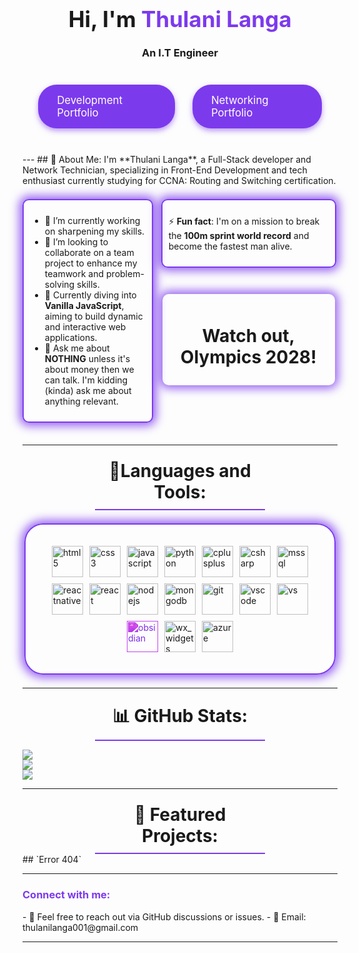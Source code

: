 <div>
	<h1 align="center" style="font-size: 2.5em;">
	  Hi, I'm <span style="color: #7C3AED;">Thulani Langa</span>
	</h1>
	<h3 align="center">An I.T Engineer</h3>
	<div style="display: flex; justify-content: center; align-items: center; padding: 20px; border-radius: 30px; width: 90%; margin: 1.5em auto; gap: 2em;">
	    <a href="#" style="background-color: #7C3AED; color: white; padding: 15px 30px; border: none; border-radius: 30px; font-size: 1.2em; text-decoration: none; cursor: pointer; transition: all 0.3s ease-in-out; box-shadow: 0 4px 8px rgba(124, 58, 237, 0.5);" target="_blank" rel="noreferrer">
	        Development Portfolio
	    </a>
	    <a href="#" style="background-color: #7C3AED; color: white; padding: 15px 30px; border: none; border-radius: 30px; font-size: 1.2em; text-decoration: none; cursor: pointer; transition: all 0.3s ease-in-out; box-shadow: 0 4px 8px rgba(124, 58, 237, 0.5);" target="_blank" rel="noreferrer">
	        Networking Portfolio
	    </a>
	</div>
</div>
---
## 💫 About Me:
I'm **Thulani Langa**, a Full-Stack developer and Network Technician, specializing in Front-End Development and tech enthusiast currently studying for CCNA: Routing and Switching certification. 
<div style="display: flex; flex-direction: row; gap: 10px; margin: auto;">
    <div style="border: 2px solid #7C3AED; padding: 10px; border-radius: 10px; margin: 1.5em auto; height: auto; box-shadow: 0 0 15px 5px rgba(124, 58, 237, 0.8); width: 90%;">
        <ul>
            <li>🔭 I’m currently working on sharpening my skills.</li>
            <li>👯 I’m looking to collaborate on a team project to enhance my teamwork and problem-solving skills.</li>
            <li>🌱 Currently diving into <strong>Vanilla JavaScript</strong>, aiming to build dynamic and interactive web applications.</li>
            <li>💬 Ask me about <strong>NOTHING</strong> unless it's about money then we can talk. I'm kidding (kinda) ask me about anything relevant.</li>
        </ul>
    </div>
    <div style="display: flex; flex-direction: column;">
	    <div style="border: 2px solid #7C3AED; padding: 10px; border-radius: 10px; margin: 1.5em auto; height: auto; box-shadow: 0 0 15px 5px rgba(124, 58, 237, 0.8); width: 90%;">
			<p>
	            ⚡ <strong>Fun fact</strong>: I'm on a mission to break the <strong>100m sprint world record</strong> and become the fastest man alive.
	        </p>
	    </div>
	    <div style="padding: 10px; border-radius: 10px; margin: 1.5em auto; height: auto; text-align: center; box-shadow: 0 0 15px 5px rgba(124, 58, 237, 0.8); width: 90%;">
		    <h1>Watch out, Olympics 2028!</h1>
	    </div>
    </div>
</div>

---

<h1 align="left" style="margin: auto; border-bottom: 2px solid #7C3AED; padding: 10px; width: 50%; text-align: center;">💼Languages and Tools:</h1>  
<div style="display: flex; justify-content: center; align-items: center; border: 2px solid #7C3AED; padding: 20px; border-radius: 30px; box-shadow: 0 0 15px 5px rgba(124, 58, 237, 0.8); width: 90%; margin: 1.5em auto;">
  <p align="left" style="display: flex; flex-wrap: wrap; gap: 10px; justify-content: center;">
    <!-- HTML5 -->
    <a href="https://www.w3.org/html/" target="_blank" rel="noreferrer">
      <img src="https://cdn.jsdelivr.net/gh/devicons/devicon@latest/icons/html5/html5-original-wordmark.svg" alt="html5" width="50" height="50"/>
    </a> 
    <!-- CSS3 -->
    <a href="https://www.w3schools.com/css/" target="_blank" rel="noreferrer">
      <img src="https://cdn.jsdelivr.net/gh/devicons/devicon@latest/icons/css3/css3-original-wordmark.svg" alt="css3" width="50" height="50"/>
    </a>
    <!-- JavaScript -->
    <a href="https://developer.mozilla.org/en-US/docs/Web/JavaScript" target="_blank" rel="noreferrer">
      <img src="https://cdn.jsdelivr.net/gh/devicons/devicon@latest/icons/javascript/javascript-original.svg" alt="javascript" width="50" height="50"/>
    </a> 
    <!-- Python -->
    <a href="https://www.python.org" target="_blank" rel="noreferrer">
      <img src="https://cdn.jsdelivr.net/gh/devicons/devicon@latest/icons/python/python-original.svg" alt="python" width="50" height="50"/>
    </a> 
    <!-- C++ -->
    <a href="https://www.w3schools.com/cpp/" target="_blank" rel="noreferrer">
      <img src="https://cdn.jsdelivr.net/gh/devicons/devicon@latest/icons/cplusplus/cplusplus-original.svg" alt="cplusplus" width="50" height="50"/>
    </a> 
    <!-- C# -->
    <a href="https://www.w3schools.com/cs/" target="_blank" rel="noreferrer">
      <img src="https://cdn.jsdelivr.net/gh/devicons/devicon@latest/icons/csharp/csharp-original.svg" alt="csharp" width="50" height="50"/>
    </a> 
    <!-- SQL Server -->
    <a href="https://www.microsoft.com/en-us/sql-server" target="_blank" rel="noreferrer">
      <img src="https://www.svgrepo.com/show/303229/microsoft-sql-server-logo.svg" alt="mssql" width="50" height="50"/>
    </a> 
    <!-- React Native -->
    <a href="https://reactnative.dev/" target="_blank" rel="noreferrer">
      <img src="https://reactnative.dev/img/header_logo.svg" alt="reactnative" width="50" height="50"/>
    </a>
    <!-- React -->
    <a href="https://reactjs.org/" target="_blank" rel="noreferrer">
      <img src="https://cdn.jsdelivr.net/gh/devicons/devicon@latest/icons/react/react-original-wordmark.svg" alt="react" width="50" height="50"/>
    </a> 
    <!-- Node.js -->
    <a href="https://nodejs.org" target="_blank" rel="noreferrer">
      <img src="https://cdn.jsdelivr.net/gh/devicons/devicon@latest/icons/nodejs/nodejs-original-wordmark.svg" alt="nodejs" width="50" height="50"/>
    </a> 
    <!-- MongoDB -->
    <a href="https://www.mongodb.com/" target="_blank" rel="noreferrer">
      <img src="https://cdn.jsdelivr.net/gh/devicons/devicon@latest/icons/mongodb/mongodb-original-wordmark.svg" alt="mongodb" width="50" height="50"/>
    </a> 
    <!-- Git -->
    <a href="https://git-scm.com/" target="_blank" rel="noreferrer">
      <img src="https://cdn.jsdelivr.net/gh/devicons/devicon@latest/icons/git/git-original-wordmark.svg" alt="git" width="50" height="50"/>
    </a> 
    <!-- Visual Studio Code -->
    <a href="https://code.visualstudio.com/" target="_blank" rel="noreferrer">
      <img src="https://cdn.jsdelivr.net/gh/devicons/devicon@latest/icons/vscode/vscode-original-wordmark.svg" alt="vscode" width="50" height="50"/>
    </a> 
    <!-- Visual Studio -->
    <a href="https://visualstudio.microsoft.com/" target="_blank" rel="noreferrer">
      <img src="https://cdn.jsdelivr.net/gh/devicons/devicon@latest/icons/visualstudio/visualstudio-original-wordmark.svg" alt="vs" width="50" height="50"/>
    </a> 
    <!-- Obsidian -->
    <a href="https://obsidian.md/" target="_blank" rel="noreferrer">
      <img src="https://simpleicons.org/icons/obsidian.svg" alt="obsidian" width="50" height="50" style="filter: invert(22%) sepia(99%) saturate(5437%) hue-rotate(261deg) brightness(91%) contrast(102%);"/>
    </a>
    <!-- WxWidgets -->
    <a href="https://www.wxwidgets.org/" target="_blank" rel="noreferrer">
      <img src="https://upload.wikimedia.org/wikipedia/commons/b/bb/WxWidgets.svg" alt="wx_widgets" width="50" height="50"/>
    </a> 
    <!-- Azure -->
    <a href="https://azure.microsoft.com/en-in/" target="_blank" rel="noreferrer">
      <img src="https://cdn.jsdelivr.net/gh/devicons/devicon@latest/icons/azure/azure-original-wordmark.svg" alt="azure" width="50" height="50"/>
    </a> 
  </p>
</div>

---
<h1 align="left" style="margin: auto; border-bottom: 2px solid #7C3AED; padding: 10px; width: 50%; text-align: center;">📊 GitHub Stats:</h1>  

![](https://github-readme-stats.vercel.app/api?username=TQO-001&theme=dark&hide_border=false&include_all_commits=true&count_private=true)<br/>
![](https://nirzak-streak-stats.vercel.app/?user=TQO-001&theme=dark&hide_border=false)<br/>
![](https://github-readme-stats.vercel.app/api/top-langs/?username=TQO-001&theme=dark&hide_border=false&include_all_commits=true&count_private=true&layout=compact)

---
<h1 align="left" style="margin: auto; border-bottom: 2px solid #7C3AED; padding: 10px; width: 50%; text-align: center;">🌟 Featured Projects:</h1>  
## `Error 404`

---

<h3 align="left" style="color: #7C3AED;">Connect with me:</h3>
- 💬 Feel free to reach out via GitHub discussions or issues.
- 📧 Email: thulanilanga001@gmail.com

---

<!-- Proudly created with GPRM ( https://gprm.itsvg.in ) -->

<!--
**TQO-001/TQO-001** is a ✨ _special_ ✨ repository because its `README.md` (this file) appears on your GitHub profile.

Here are some ideas to get you started:

- 🔭 I’m currently working on ...
- 🌱 I’m currently learning ...
- 👯 I’m looking to collaborate on ...
- 🤔 I’m looking for help with ...
- 💬 Ask me about ...
- 📫 How to reach me: ...
- 😄 Pronouns: ...
- ⚡ Fun fact: ...
-->
